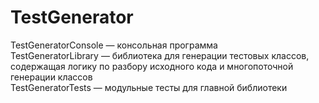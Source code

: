 # TestGenerator
TestGeneratorConsole — консольная программа  
TestGeneratorLibrary — библиотека для генерации тестовых классов, содержащая логику по разбору исходного кода и многопоточной генерации классов  
TestGeneratorTests — модульные тесты для главной библиотеки
